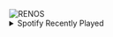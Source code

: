 <div align="justify">
<picture>
    <source media="(prefers-color-scheme: dark)" srcset="https://i.ibb.co/fxPqz08/output-gif.gif">
    <source media="(prefers-color-scheme: light)" srcset="https://i.ibb.co/fxPqz08/output-gif.gif">
    <img alt="RENOS" src="https://i.ibb.co/fxPqz08/output-gif.gif">
</picture>
<details>
<summary>Spotify Recently Played</summary>
<img src="https://spotify-recently-played-readme.vercel.app/api?user=31d6d6zerc5ct6kck32na2ozsqf4&unique=1&width=400" alt="Spotify" />
</details>
</div>

<!-- Image deletion URL: https://ibb.co/DRSzHKG/a33a882e5cbbbf685df838d6745b4b63 -->